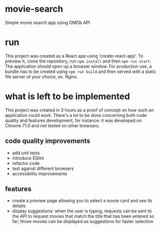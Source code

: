 # movie-search
Simple movie search app using OMDb API

# run
This project was created as a React app using 'create-react-app'. To preview it, clone the repository, run `npm install` and then `npm run start`. The application should open up a browser window. For production use, a bundle has to be created using `npm run build` and then served with a static file server of your choice, ex. Nginx.

# what is left to be implemented
This project was created in 3 hours as a proof of concept on how such an application could work. There's a lot to be done concerning both code quality and features development, for instance: it was developed on Chrome 71.0 and not tested on other browsers.

## code quality improvements
- add unit tests
- introduce ESlint
- refactor code
- test against different browsers
- accessibility improvements

## features
- create a preview page allowing you to select a movie card and see its details
- display suggestions: when the user is typing, requests can be sent to the API to request movies that match the title that has been entered so far; those movies can be displayed as suggestions for faster selection